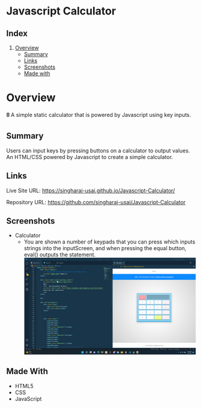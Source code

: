 # Javascript Calculator

## Index
1. [Overview](#overview)
    - [Summary](#summary)
    - [Links](#links)
    - [Screenshots](#screenshots)
    - [Made with](#made-with)

# Overview

🖩 A simple static calculator that is powered by Javascript using key inputs.

## Summary

Users can input keys by pressing buttons on a calculator to output values. An HTML/CSS powered by Javascript to create a simple calculator.

## Links

Live Site URL: https://singharaj-usai.github.io/Javascript-Calculator/

Repository URL: https://github.com/singharaj-usai/Javascript-Calculator

## Screenshots
* Calculator
    * You are shown a number of keypads that you can press which inputs strings into the inputScreen, and when pressing the equal button, eval() outputs the statement.
![](./Screenshots/1.png)



## Made With

* HTML5
* CSS
* JavaScript
